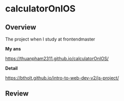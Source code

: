# calculatorOnIOS

## Overview

The project when I study at frontendmaster

**My ans**

https://thuanpham2311.github.io/calculatorOnIOS/

**Detail**

https://btholt.github.io/intro-to-web-dev-v2/js-project/

## Review

<img scr="./img/calculatorOnIOSPreview.png"/>
